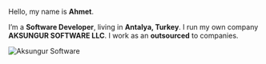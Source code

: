 Hello, my name is **Ahmet**.

I’m a **Software Developer**, living in **Antalya, Turkey**. I run my own company **AKSUNGUR SOFTWARE LLC**. I work as an **outsourced** to companies.

![Aksungur Software](https://aksungursoftware.com/core/public/uploads/logo-new-300x300.webp)
